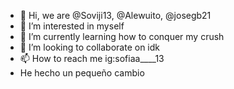 - 👋 Hi, we are @Soviji13, @Alewuito, @josegb21
- 👀 I’m interested in myself
- 🌱 I’m currently learning how to conquer my crush
- 💞️ I’m looking to collaborate on idk
- 📫 How to reach me ig:sofiaa____13
-  He hecho un pequeño cambio
<!---
josegb21/josegb21 is a ✨ special ✨ repository because its `README.md` (this file) appears on your GitHub profile.
You can click the Preview link to take a look at your changes.
--->
